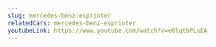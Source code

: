 ```yaml
---
slug: mercedes-benz-esprinter
relatedCars: mercedes-benz-esprinter
youtubeLink: https://www.youtube.com/watch?v=e8lqtbPLuEA
---
```

